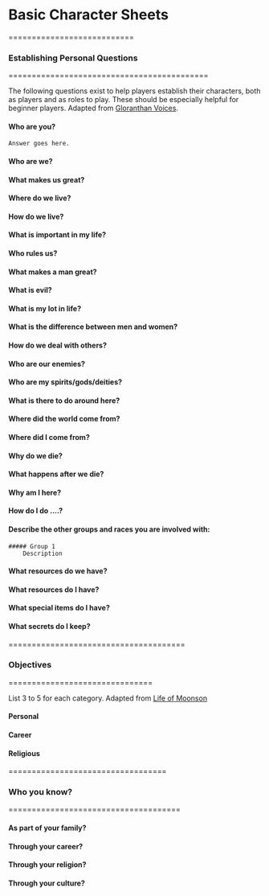 # Basic Character Sheets #
===========================

### Establishing Personal Questions ###
===========================================

The following questions exist to help players establish their characters, both as players and as roles to play. These should be especially helpful for beginner players. Adapted from [Gloranthan Voices](http://www.btinternet.com/~Nick_Brooke/voices/ISS3001.HQVoices-300.pdf).

#### Who are you? ####

	Answer goes here. 

#### Who are we?

#### What makes us great?

#### Where do we live?

#### How do we live?

#### What is important in my life?

#### Who rules us?

#### What makes a man great? 

#### What is evil? 

#### What is my lot in life?

#### What is the difference between men and women?

#### How do we deal with others? 

#### Who are our enemies? 

#### Who are my spirits/gods/deities? 

#### What is there to do around here?

#### Where did the world come from?

#### Where did I come from?

#### Why do we die?

#### What happens after we die?

#### Why am I here?

#### How do I do ....?

#### Describe the other groups and races you are involved with:

	##### Group 1
		Description

#### What resources do we have?

#### What resources do I have?

#### What special items do I have?

#### What secrets do I keep?

======================================

### Objectives
===============================

List 3 to 5 for each category. Adapted from [Life of Moonson](http://www.etyries.com/moonson/yolanela.htm)

#### Personal 

#### Career

#### Religious


==================================

### Who you know?
=====================================

#### As part of your family?

#### Through your career? 

#### Through your religion?

#### Through your culture?



